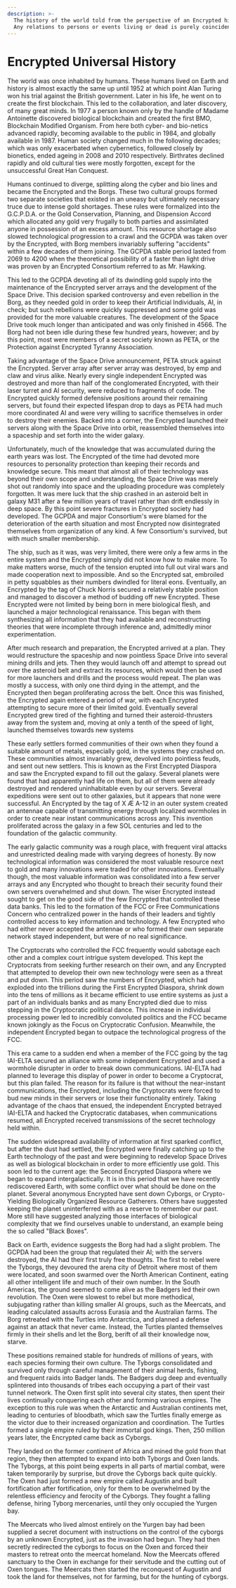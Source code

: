 ```yaml
---
description: >-
  The history of the world told from the perspective of an Encrypted historian.
  Any relations to persons or events living or dead is purely coincidental.
---
```


# Encrypted Universal History

The world was once inhabited by humans. These humans lived on Earth and history is almost exactly the same up until 1952 at which point Alan Turing won his trial against the British government. Later in his life,  he went on to create the first blockchain. This led to the collaboration, and later discovery, of many great minds. In 1977 a person known only by the handle of Madame Antoinette discovered biological blockchain and created the first BMO, Blockchain Modified Organism. From here both cyber- and bio-netics advanced rapidly, becoming available to the public in 1984, and globally available in 1987. Human society changed much in the following decades; which was only exacerbated when cybernetics, followed closely by bionetics, ended ageing in 2008 and 2010 respectively. Birthrates declined rapidly and old cultural ties were mostly forgotten, except for the unsuccessful Great Han Conquest.

&#x20;Humans continued to diverge, splitting along the cyber and bio lines and became the Encrypted and the Borgs. These two cultural groups formed two separate societies that existed in an uneasy but ultimately necessary truce due to intense gold shortages. These rules were formalized into the G.C.P.D.A. or the Gold Conservation, Planning, and Dispension Accord which allocated any gold very frugally to both parties and assimilated anyone in possession of an excess amount. This resource shortage also slowed technological progression to a crawl and the GCPDA was taken over by the Encrypted, with Borg members invariably suffering "accidents" within a few decades of them joining. The GCPDA stable period lasted from 2069 to 4200 when the theoretical possibility of a faster than light drive was proven by an Encrypted Consortium referred to as Mr. Hawking.&#x20;

This led to the GCPDA devoting all of its dwindling gold supply into the maintenance of the Encrypted server arrays and the development of the Space Drive. This decision sparked controversy and even rebellion in the Borg, as they needed gold in order to keep their Artificial Individuals, AI, in check; but such rebellions were quickly suppressed and some gold was provided for the more valuable creatures. The development of the Space Drive took much longer than anticipated and was only finished in 4566. The Borg had not been idle during these few hundred years, however; and by this point, most were members of a secret society known as PETA, or the Protection against Encrypted Tyranny Association.&#x20;

Taking advantage of the Space Drive announcement, PETA struck against the Encrypted. Server array after server array was destroyed, by emp and claw and virus alike. Nearly every single independent Encrypted was destroyed and more than half of the conglomerated Encrypted, with their laser turret and AI security, were reduced to fragments of code. The Encrypted quickly formed defensive positions around their remaining servers, but found their expected lifespan drop to days as PETA had much more coordinated AI and were very willing to sacrifice themselves in order to destroy their enemies. Backed into a corner, the Encrypted launched their servers along with the Space Drive into orbit, reassembled themselves into a spaceship and set forth into the wider galaxy.

Unfortunately, much of the knowledge that was accumulated during the earth years was lost. The Encrypted of the time had devoted more resources to personality protection than keeping their records and knowledge secure. This meant that almost all of their technology was beyond their own scope and understanding, the Space Drive was merely shot out randomly into space and the uploading procedure was completely forgotten. It was mere luck that the ship crashed in an asteroid belt  in galaxy M31 after a few million years of travel rather than drift endlessly in deep space. By this point severe fractures in Encrypted society had developed. The GCPDA and major Consortium's were blamed for the deterioration of the earth situation and most Encrypted now disintegrated themselves from organization of any kind. A few Consortium's survived, but with much smaller membership.

The ship, such as it was, was very limited, there were only a few arms in the entire system and the Encrypted simply did not know how to make more. To make matters worse, much of the tension erupted into full out viral wars and made cooperation next to impossible. And so the Encrypted sat, embroiled in petty squabbles as their numbers dwindled for literal eons. Eventually, an Encrypted by the tag of Chuck Norris secured a relatively stable position and managed to discover a method of budding off new Encrypted. These Encrypted were not limited by being born in mere biological flesh, and launched a major technological renaissance. This began with them synthesizing all information that they had available and reconstructing theories that were incomplete through inference and, admittedly minor experimentation.&#x20;

After much research and preparation, the Encrypted arrived at a plan. They would restructure the spaceship and now pointless Space Drive into several mining drills and jets. Then they would launch off and attempt to spread out over the asteroid belt and extract its resources, which would then be used for more launchers and drills and the process would repeat. The plan was mostly a success, with only one third dying in the attempt, and the Encrypted then began proliferating across the belt. Once this was finished, the Encrypted again entered a period of war, with each Encrypted attempting to secure more of their limited gold. Eventually several Encrypted grew tired of the fighting and turned their asteroid-thrusters away from the system and, moving at only a tenth of the speed of light, launched themselves towards new systems

These early settlers formed communities of their own when they found a suitable amount of metals, especially gold, in the systems they crashed on. These communities almost invariably grew, devolved into pointless feuds, and sent out new settlers. This is known as the First Encrypted Diaspora and saw the Encrypted expand to fill out the galaxy. Several planets were found that had apparently had life on them, but all of them were already destroyed and rendered uninhabitable even by our servers. Several expeditions were sent out to other galaxies, but it appears that none were successful. An Encrypted by the tag of X Æ A-12 in an outer system created an antennae capable of transmitting energy through localized wormholes in order to create near instant communications across any. This invention proliferated across the galaxy in a few SOL centuries and led to the foundation of the galactic community.

The early galactic community was a rough place, with frequent viral attacks and unrestricted dealing made with varying degrees of honesty. By now technological information was considered the most valuable resource next to gold and many innovations were traded for other innovations. Eventually though, the most valuable information was consolidated into a few server arrays and any Encrypted who thought to breach their security found their own servers overwhelmed and shut down. The wiser Encrypted instead sought to get on the good side of the few Encrypted that controlled these data banks. This led to the formation of the FCC or Free Communications Concern who centralized power in the hands of their leaders and tightly controlled access to key information and technology. A few Encrypted who had either never accepted the antennae or who formed their own separate network stayed independent, but were of no real significance.

The Cryptocrats who controlled the FCC frequently would sabotage each other and a complex court intrigue system developed. This kept the Cryptocrats from seeking further research on their own, and any Encrypted that attempted to develop their own new technology were seen as a threat and put down. This period saw the numbers of Encrypted, which had exploded into the trillions during the First Encrypted Diaspora, shrink down into the tens of millions as it became efficient to use entire systems as just a part of an individuals banks and as many Encrypted died due to miss stepping in the Cryptocratic political dance.  This increase in individual processing power led to incredibly convoluted politics and the FCC became known jokingly as the Focus on Cryptocratic Confusion. Meanwhile, the independent Encrypted began to outpace the technological progress of the FCC.

This era came to a sudden end when a member of the FCC going by the tag IAI-ELTA secured an alliance with some independent Encrypted and used a wormhole disrupter in order to break down communications. IAI-ELTA had planned to leverage this display of power in order to become a Cryptocrat, but this plan failed. The reason for its failure is that without the near-instant communications, the Encrypted, including the Cryptocrats were forced to bud new minds in their servers or lose their functionality entirely. Taking advantage of the chaos that ensued, the independent Encrypted betrayed IAI-ELTA and hacked the Cryptocratic databases, when communications resumed, all Encrypted received transmissions of the secret technology held within.&#x20;

The sudden widespread availability of information at first sparked conflict, but after the dust had settled, the Encrypted were finally catching up to the Earth technology of the past and were beginning to redevelop Space Drives as well as biological blockchain in order to more efficiently use gold. This soon led to the current age: the Second Encrypted Diaspora where we began to expand intergalactically. It is in this period that we have recently rediscovered Earth, with some conflict over what should be done on the planet. Several anonymous Encrypted have sent down Cyborgs, or Crypto-Yielding Biologically Organized Resource Gatherers. Others have suggested keeping the planet uninterferred with as a reserve to remember our past. More still have suggested analyzing those interfaces of biological complexity that we find ourselves unable to understand, an example being the so called "Black Boxes".

Back on Earth, evidence suggests the Borg had had a slight problem. The GCPDA had been the group that regulated their AI; with the servers destroyed, the AI had their first truly free thoughts. The first to rebel were the Tyborgs, they devoured the arena city of Detroit where most of them were located, and soon swarmed over the North American Continent, eating all other intelligent life and much of their own number. In the South Americas, the ground seemed to come alive as the Badgers led their own revolution.  The Oxen were slowest to rebel but more methodical, subjugating rather than killing smaller AI groups, such as the Meercats, and leading calculated assaults across Eurasia and the Australian farms. The Borg retreated with the Turtles into Antarctica, and planned a defense against an attack that never came. Instead, the Turtles planted themselves firmly in their shells and let the Borg, berift of all their knowledge now, starve.&#x20;

These positions remained stable for hundreds of millions of years, with each species forming their own culture. The Tyborgs consolidated and survived only through careful management of their animal herds, fishing, and frequent raids into Badger lands. The Badgers dug deep and eventually splintered into thousands of tribes each occupying a part of their vast tunnel network. The Oxen first split into several city states, then spent their lives continually conquering each other and forming various empires. The exception to this rule was when the Antarctic and Australian continents met, leading to centuries of bloodbath, which saw the Turtles finally emerge as the victor due to their increased organization and coordination. The Turtles formed a single empire ruled by their immortal god kings. Then, 250 million years later, the Encrypted came back as Cyborgs.

They landed on the former continent of Africa and mined the gold from that region, they then attempted to expand into both Tyborgs and Oxen lands. The Tyborgs, at this point being experts in all parts of martial combat, were taken temporarily by surprise, but drove the Cyborgs back quite quickly. The Oxen had just formed a new empire called Augustin and built fortification after fortification, only for them to be overwhelmed by the relentless efficiency and ferocity of the Cyborgs. They fought a falling defense, hiring Tyborg mercenaries, until they only occupied the Yurgen bay.&#x20;

The Meercats who lived almost entirely on the Yurgen bay had been supplied a secret document with instructions on the control of the cyborgs by an unknown Encrypted, just as the invasion had begun. They had then secretly redirected the cyborgs to focus on the Oxen and forced their masters to retreat onto the meercat homeland. Now the Meercats offered sanctuary to the Oxen in exchange for their servitude and the cutting out of Oxen tongues. The Meercats then started the reconquest of Augustin and took the land for themselves, not for farming, but for the hunting of cyborgs.
